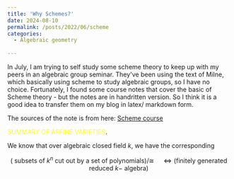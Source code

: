 ```yaml
---
title: 'Why Schemes?'
date: 2024-08-10
permalink: /posts/2022/06/scheme
categories:
  - Algebraic geometry 
  
---
```


In July, I am trying to self study some scheme theory to keep up with my peers in an algebraic group seminar. They've been using the text of Milne, which basically using scheme to study algebraic groups, so I have no choice. Fortunately, I found some course notes that cover the basic of Scheme theory - but the notes are in handritten version. So I think it is a good idea to transfer them on my blog in latex/ markdown form. 

The sources of the note is from here: [Scheme course](https://courses.maths.ox.ac.uk/course/view.php?id=5073)

<span style="color:YELLOW">SUMMARY OF AFFINE VARIETIES</span>.

We know that over algebraic closed field $k$, we have the corresponding

$$(\text{ subsets of } k^n \text{ cut out by a set of polynomials})/\cong \quad \Leftrightarrow (\text{finitely generated reduced $k-$ algebra}) $$


